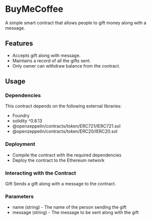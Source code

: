 # BuyMeCoffee
A simple smart contract that allows people to gift money along with a message.

## Features
- Accepts gift along with message.
- Maintains a record of all the gifts sent.
- Only owner can withdraw balance from the contract.

## Usage
### Dependencies
This contract depends on the following external libraries:
- Foundry
- solidity ^0.8.13
- @openzeppelin/contracts/token/ERC721/IERC721.sol
- @openzeppelin/contracts/token/ERC20/IERC20.sol

### Deployment
- Compile the contract with the required dependencies
- Deploy the contract to the Ethereum network

### Interacting with the Contract
Gift
Sends a gift along with a message to the contract.

### Parameters
- name (string) - The name of the person sending the gift
- message (string) - The message to be sent along with the gift
